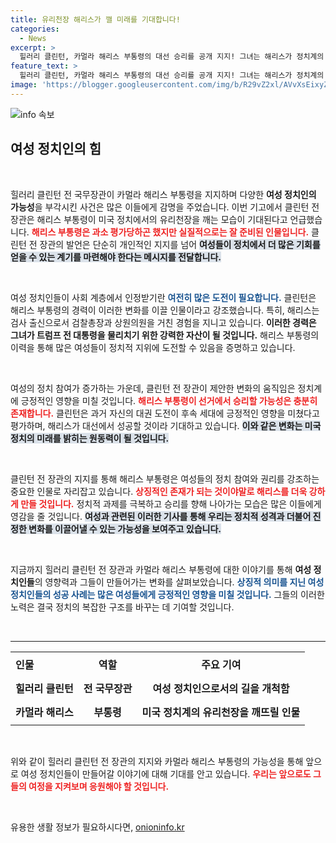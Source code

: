 ```yaml
---
title: 유리천장 해리스가 깰 미래를 기대합니다!
categories:
  - News
excerpt: >
  힐러리 클린턴, 카멀라 해리스 부통령의 대선 승리를 공개 지지! 그녀는 해리스가 정치계의 유리천장을 부술 준비가 되어있다고 강조하며, 트럼프를 이길 최적의 인물이라 주장했습니다. 변화를 이끌 대선 정국의 새로운 바람이 기대됩니다.
feature_text: >
  힐러리 클린턴, 카멀라 해리스 부통령의 대선 승리를 공개 지지! 그녀는 해리스가 정치계의 유리천장을 부술 준비가 되어있다고 강조하며, 트럼프를 이길 최적의 인물이라 주장했습니다. 변화를 이끌 대선 정국의 새로운 바람이 기대됩니다.
image: 'https://blogger.googleusercontent.com/img/b/R29vZ2xl/AVvXsEixyZcFfHzMRdzZMjFBmAUKJYCLCGyLL1o632UiGVXcaFdKo_bkvkuCioo0uUKlGfBVcT3P84aROyZIXSBEx3Aw5nCQ3pTgDom1WDC4m8eifvWiAmWEEVb4x6G_l8C0QH225ldMjyaFvpxGEBGNO37VmDTDMHGhJPq73UglMfDca1-0aw/s1600/blogspot.png'
---
```


<p><img src="https://blogger.googleusercontent.com/img/b/R29vZ2xl/AVvXsEixyZcFfHzMRdzZMjFBmAUKJYCLCGyLL1o632UiGVXcaFdKo_bkvkuCioo0uUKlGfBVcT3P84aROyZIXSBEx3Aw5nCQ3pTgDom1WDC4m8eifvWiAmWEEVb4x6G_l8C0QH225ldMjyaFvpxGEBGNO37VmDTDMHGhJPq73UglMfDca1-0aw/s1600/blogspot.png" alt="info 속보" /></p>

<h2 data-ke-size="size26">여성 정치인의 힘</h2>

<p data-ke-size="size16">&nbsp;</p>

<p>힐러리 클린턴 전 국무장관이 카멀라 해리스 부통령을 지지하며 다양한 <b>여성 정치인의 가능성</b>을 부각시킨 사건은 많은 이들에게 감명을 주었습니다. 이번 기고에서 클린턴 전 장관은 해리스 부통령이 미국 정치에서의 유리천장을 깨는 모습이 기대된다고 언급했습니다. <b><span style="color: #ee2323;">해리스 부통령은 과소 평가당하곤 했지만 실질적으로는 잘 준비된 인물입니다.</span></b> 클린턴 전 장관의 발언은 단순히 개인적인 지지를 넘어 <b><span style="background-color: #21538527;">여성들이 정치에서 더 많은 기회를 얻을 수 있는 계기를 마련해야 한다는 메시지를 전달합니다.</span></b> </p>

<p data-ke-size="size16">&nbsp;</p>

<p>여성 정치인들이 사회 계층에서 인정받기란 <b><span style="color: #1a5490;">여전히 많은 도전이 필요합니다.</span></b> 클린턴은 해리스 부통령의 경력이 이러한 변화를 이끌 인물이라고 강조했습니다. 특히, 해리스는 검사 출신으로서 검찰총장과 상원의원을 거친 경험을 지니고 있습니다. <b>이러한 경력은 그녀가 트럼프 전 대통령을 물리치기 위한 강력한 자산이 될 것입니다.</b> 해리스 부통령의 이력을 통해 많은 여성들이 정치적 지위에 도전할 수 있음을 증명하고 있습니다.</p>

<p data-ke-size="size16">&nbsp;</p>

<p>여성의 정치 참여가 증가하는 가운데, 클린턴 전 장관이 제안한 변화의 움직임은 정치계에 긍정적인 영향을 미칠 것입니다. <b><span style="color: #ee2323;">해리스 부통령이 선거에서 승리할 가능성은 충분히 존재합니다.</span></b> 클린턴은 과거 자신의 대권 도전이 후속 세대에 긍정적인 영향을 미쳤다고 평가하며, 해리스가 대선에서 성공할 것이라 기대하고 있습니다. <b><span style="background-color: #21538527;">이와 같은 변화는 미국 정치의 미래를 밝히는 원동력이 될 것입니다.</span></b></p>

<p data-ke-size="size16">&nbsp;</p>

<p>클린턴 전 장관의 지지를 통해 해리스 부통령은 여성들의 정치 참여와 권리를 강조하는 중요한 인물로 자리잡고 있습니다. <b><span style="color: #ee2323;">상징적인 존재가 되는 것이야말로 해리스를 더욱 강하게 만들 것입니다.</span></b> 정치적 과제를 극복하고 승리를 향해 나아가는 모습은 많은 이들에게 영감을 줄 것입니다. <b><span style="background-color: #21538527;">여성과 관련된 이러한 기사를 통해 우리는 정치적 성격과 더불어 진정한 변화를 이끌어낼 수 있는 가능성을 보여주고 있습니다.</span></b></p>

<p data-ke-size="size16">&nbsp;</p>

<p>지금까지 힐러리 클린턴 전 장관과 카멀라 해리스 부통령에 대한 이야기를 통해 <b>여성 정치인들</b>의 영향력과 그들이 만들어가는 변화를 살펴보았습니다. <b><span style="color: #1a5490;">상징적 의미를 지닌 여성 정치인들의 성공 사례는 많은 여성들에게 긍정적인 영향을 미칠 것입니다.</span></b> 그들의 이러한 노력은 결국 정치의 복잡한 구조를 바꾸는 데 기여할 것입니다. </p>

<p data-ke-size="size16">&nbsp;</p>

<hr>

<table style="width: 100%; border-collapse: collapse;">
  <tr>
    <th style="text-align: left; height: 39px;">인물</th>
    <th style="text-align: center; height: 39px;">역할</th>
    <th style="text-align: center; height: 39px;">주요 기여</th>
  </tr>
  <tr>
    <td style="text-align: left; height: 39px;"><b>힐러리 클린턴</b></td>
    <td style="text-align: center; height: 39px;"><b>전 국무장관</b></td>
    <td style="text-align: center; height: 39px;"><b>여성 정치인으로서의 길을 개척함</b></td>
  </tr>
  <tr>
    <td style="text-align: left; height: 39px;"><b>카멀라 해리스</b></td>
    <td style="text-align: center; height: 39px;"><b>부통령</b></td>
    <td style="text-align: center; height: 39px;"><b>미국 정치계의 유리천장을 깨뜨릴 인물</b></td>
  </tr>
</table>

<p data-ke-size="size16">&nbsp;</p> 

<p>위와 같이 힐러리 클린턴 전 장관의 지지와 카멀라 해리스 부통령의 가능성을 통해 앞으로 여성 정치인들이 만들어갈 이야기에 대해 기대를 안고 있습니다. <b><span style="color: #ee2323;">우리는 앞으로도 그들의 여정을 지켜보며 응원해야 할 것입니다.</span></b> </p>

<p data-ke-size="size16">&nbsp;</p>
유용한 생활 정보가 필요하시다면, <a href="https://onioninfo.kr" rel="dofollow">onioninfo.kr</a>


